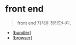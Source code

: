 # front end

> front end 지식을 정리합니다.

- [[bundler]]
- [[browser]]

[//begin]: # "Autogenerated link references for markdown compatibility"
[bundler]: bundler "bundler"
[browser]: browser "browser"
[//end]: # "Autogenerated link references"
